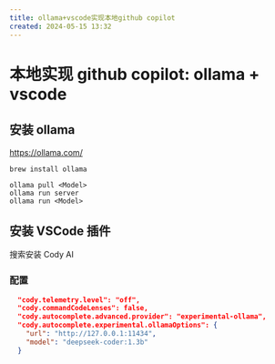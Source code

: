 ```yaml
---
title: ollama+vscode实现本地github copilot
created: 2024-05-15 13:32
---
```


<!-- markdownlint-disable MD025 -->

# 本地实现 github copilot: ollama + vscode

## 安装 ollama

<https://ollama.com/>

```shell
brew install ollama

ollama pull <Model>
ollama run server
ollama run <Model>
```

## 安装 VSCode 插件

搜索安装 Cody AI

### 配置

```json
  "cody.telemetry.level": "off",
  "cody.commandCodeLenses": false,
  "cody.autocomplete.advanced.provider": "experimental-ollama",
  "cody.autocomplete.experimental.ollamaOptions": {
    "url": "http://127.0.0.1:11434",
    "model": "deepseek-coder:1.3b"
  }
```
